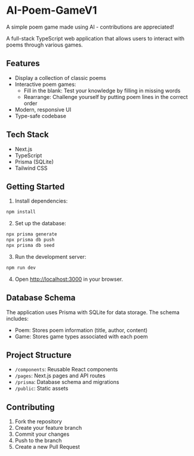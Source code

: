 # AI-Poem-GameV1
A simple poem game made using AI - contributions are appreciated!

A full-stack TypeScript web application that allows users to interact with poems through various games.

## Features

- Display a collection of classic poems
- Interactive poem games:
  - Fill in the blank: Test your knowledge by filling in missing words
  - Rearrange: Challenge yourself by putting poem lines in the correct order
- Modern, responsive UI
- Type-safe codebase

## Tech Stack

- Next.js
- TypeScript
- Prisma (SQLite)
- Tailwind CSS

## Getting Started

1. Install dependencies:
```bash
npm install
```

2. Set up the database:
```bash
npx prisma generate
npx prisma db push
npx prisma db seed
```

3. Run the development server:
```bash
npm run dev
```

4. Open [http://localhost:3000](http://localhost:3000) in your browser.

## Database Schema

The application uses Prisma with SQLite for data storage. The schema includes:

- Poem: Stores poem information (title, author, content)
- Game: Stores game types associated with each poem

## Project Structure

- `/components`: Reusable React components
- `/pages`: Next.js pages and API routes
- `/prisma`: Database schema and migrations
- `/public`: Static assets

## Contributing

1. Fork the repository
2. Create your feature branch
3. Commit your changes
4. Push to the branch
5. Create a new Pull Request 
